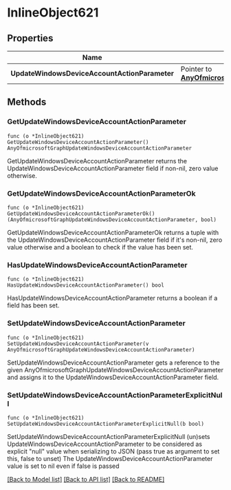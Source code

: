 # InlineObject621

## Properties

Name | Type | Description | Notes
------------ | ------------- | ------------- | -------------
**UpdateWindowsDeviceAccountActionParameter** | Pointer to [**AnyOfmicrosoftGraphUpdateWindowsDeviceAccountActionParameter**](anyOf&lt;microsoft.graph.updateWindowsDeviceAccountActionParameter&gt;.md) |  | [optional] 

## Methods

### GetUpdateWindowsDeviceAccountActionParameter

`func (o *InlineObject621) GetUpdateWindowsDeviceAccountActionParameter() AnyOfmicrosoftGraphUpdateWindowsDeviceAccountActionParameter`

GetUpdateWindowsDeviceAccountActionParameter returns the UpdateWindowsDeviceAccountActionParameter field if non-nil, zero value otherwise.

### GetUpdateWindowsDeviceAccountActionParameterOk

`func (o *InlineObject621) GetUpdateWindowsDeviceAccountActionParameterOk() (AnyOfmicrosoftGraphUpdateWindowsDeviceAccountActionParameter, bool)`

GetUpdateWindowsDeviceAccountActionParameterOk returns a tuple with the UpdateWindowsDeviceAccountActionParameter field if it's non-nil, zero value otherwise
and a boolean to check if the value has been set.

### HasUpdateWindowsDeviceAccountActionParameter

`func (o *InlineObject621) HasUpdateWindowsDeviceAccountActionParameter() bool`

HasUpdateWindowsDeviceAccountActionParameter returns a boolean if a field has been set.

### SetUpdateWindowsDeviceAccountActionParameter

`func (o *InlineObject621) SetUpdateWindowsDeviceAccountActionParameter(v AnyOfmicrosoftGraphUpdateWindowsDeviceAccountActionParameter)`

SetUpdateWindowsDeviceAccountActionParameter gets a reference to the given AnyOfmicrosoftGraphUpdateWindowsDeviceAccountActionParameter and assigns it to the UpdateWindowsDeviceAccountActionParameter field.

### SetUpdateWindowsDeviceAccountActionParameterExplicitNull

`func (o *InlineObject621) SetUpdateWindowsDeviceAccountActionParameterExplicitNull(b bool)`

SetUpdateWindowsDeviceAccountActionParameterExplicitNull (un)sets UpdateWindowsDeviceAccountActionParameter to be considered as explicit "null" value
when serializing to JSON (pass true as argument to set this, false to unset)
The UpdateWindowsDeviceAccountActionParameter value is set to nil even if false is passed

[[Back to Model list]](../README.md#documentation-for-models) [[Back to API list]](../README.md#documentation-for-api-endpoints) [[Back to README]](../README.md)


